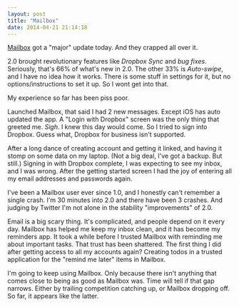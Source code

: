 ```yaml
---
layout: post
title: "Mailbox"
date: 2014-04-21 21:14:18
---
```


[Mailbox][0] got a "major" update today.  And they crapped all over it.

2.0 brought revolutionary features like _Dropbox Sync_ and _bug fixes_.  Seriously, that's 66% of what's new in 2.0.  The other 33% is _Auto-swipe_, and I have no idea how it works.  There is some stuff in settings for it, but no options/instructions to set it up.  So I wont get into that.

My experience so far has been piss poor.

Launched Mailbox, that said I had 2 new messages.  Except iOS has auto updated the app.  A "Login with Dropbox" screen was the only thing that greeted me.  _Sigh_.  I knew this day would come.  So I tried to sign into Dropbox.  Guess what, Dropbox for business isn't supported.

After a long dance of creating account and getting it linked, and having it stomp on some data on my laptop.  (Not a big deal, I've got a backup. But still.)  Signing in with Dropbox complete, I was expecting to see my inbox, and I was wrong.  After the getting started screen I had the joy of entering all my email addresses and passwords again.

I've been a Mailbox user ever since 1.0, and I honestly can't remember a single crash.  I'm 30 minutes into 2.0 and there have been 3 crashes.  And judging by Twitter I'm not alone in the stability "improvements" of 2.0.

Email is a big scary thing.  It's complicated, and people depend on it every day.  Mailbox has helped me keep my inbox clean, and it has become my reminders app.  It took a while before I trusted Mailbox with reminding me about important tasks.  That trust has been shattered.  The first thing I did after getting access to all my accounts again?  Creating todos in a trusted application for the "remind me later" items in Mailbox.

I'm going to keep using Mailbox.  Only because there isn't anything that comes close to being as good as Mailbox was.  Time will tell if that gap narrows.  Either by trailing competition catching up, or Mailbox dropping off.  So far, it appears like the latter.

[0]: http://www.mailboxapp.com
